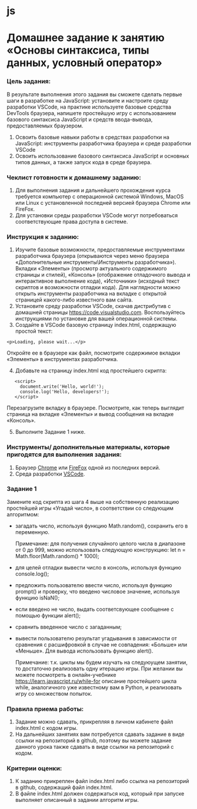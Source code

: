 # js
# Домашнее задание к занятию «Основы синтаксиса, типы данных, условный оператор»

### Цель задания:

В результате выполнения этого задания вы сможете сделать первые шаги в разработке на JavaScript: установите и настроите среду разработки VSCode, на практике используете базовые средства DevTools браузера, напишете простейшую игру с использованием базового синтаксиса JavaScript и средств ввода-вывода, предоставляемых браузером.

1. Освоить базовые навыки работы в средствах разработки на JavaScript: инструменты разработчика браузера и среде разработки VSCode
2. Освоить использование базового синтаксиса JavaScript и основных типов данных, а также запуск кода в среде браузера.

### Чеклист готовности к домашнему заданию:

1. Для выполнения задания и дальнейшего прохождения курса требуется компьютер с операционной системой Windows, MacOS или Linux с установленной последней версией браузера Chrome или FireFox.
2. Для установки среды разработки VSCode могут потребоваться соответствующие права доступа в системе.

### Инструкция к заданию:

1. Изучите базовые возможности, предоставляемые инструментами разработчика браузера (открываются через меню браузера «Дополнительные инструменты\Инструменты разработчика»). Вкладки «Элементы» (просмотр актуального содержимого страницы и стилей), «Консоль» (отображение отладочного вывода и интерактивное выполнение кода), «Источники» (исходный текст скриптов и возможности отладки кода). Для наглядности можно открыть инструменты разработчика на вкладке с открытой страницей какого-либо известного вам сайта.
2. Установите среду разработки VSCode, скачав дистрибутив с домашней страницы https://code.visualstudio.com. Воспользуйтесь инструкциями по установке для вашей операционной системы.
3. Создайте в VSCode базовую страницу index.html, содержащую простой текст:
```
<p>Loading, please wait...</p>
```
Откройте ее в браузере как файл, посмотрите содержимое вкладки «Элементы» в инструментах разработчика.

4. Добавьте на страницу index.html код простейшего скрипта:
```
   <script>
     document.write('Hello, world!');
     console.log('Hello, developers!');
   </script>
```
   Перезагрузите вкладку в браузере. Посмотрите, как теперь выглядит страница на вкладке «Элементы» и вывод сообщения на вкладке «Консоль».

5. Выполните Задание 1 ниже.

### Инструменты/ дополнительные материалы, которые пригодятся для выполнения задания:

1. Браузер [Chrome](https://www.google.com/intl/ru/chrome/) или [FireFox](https://www.mozilla.org/ru/firefox/new/) одной из последних версий.
2. Среда разработки [VSCode](https://code.visualstudio.com).

### Задание 1

Замените код скрипта из шага 4 выше на собственную реализацию простейшей игры «Угадай число», в соответствии со следующим алгоритмом:

- загадать число, используя функцию Math.random(), сохранить его в переменную.

  Примечание: для получения случайного целого числа в диапазоне от 0 до 999, можно использовать следующую конструкцию: let n = Math.floor(Math.random() * 1000);
- для целей отладки вывести число в консоль, используя функцию console.log();
- предложить пользователю ввести число, используя функцию prompt() и проверку, что введено числовое значение, используя функцию isNaN();
- если введено не число, выдать соответсвующее сообщение с помощью функции alert();
- сравнить введенное число с загаданным;
- вывести пользователю результат угадывания в зависимости от сравнения с расшифровкой в случае не совпадения: «Больше» или «Меньше». Для вывода использовать функцию alert().

  Примечание: т.к. циклы мы будем изучать на следуюущем занятии, то достаточно реализовать одну итерацию игры. При желании вы можете посмотреть в онлайн-учебнике https://learn.javascript.ru/while-for описание простейшего цикла while, аналогичного уже известному вам в Python, и реализовать игру со множеством попыток.

### Правила приема работы:

1. Задание можно сдавать, прикрепляя в личном кабинете файл index.html с кодом игры.
2. На дальнейших занятиях вам потребуется сдавать задание в виде ссылки на репозиторий в github, поэтому вы можете задание данного урока также сдавать в виде ссылки на репозиторий с кодом.

### Критерии оценки:

1. К заданию прикреплен файл index.html либо ссылка на репозиторий в github, содержащий файл index.html.
2. В файле index.html должен содержаться код, который при запуске выполняет описанный в задании алгоритм игры.
